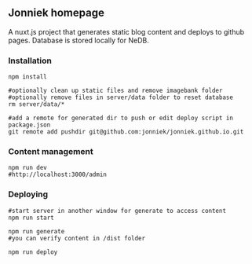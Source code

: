 ## Jonniek homepage

A nuxt.js project that generates static blog content and deploys to github pages. Database is stored locally for NeDB.

### Installation
```
npm install

#optionally clean up static files and remove imagebank folder
#optionally remove files in server/data folder to reset database
rm server/data/*

#add a remote for generated dir to push or edit deploy script in package.json
git remote add pushdir git@github.com:jonniek/jonniek.github.io.git
```

### Content management
```
npm run dev
#http://localhost:3000/admin
```

### Deploying
```
#start server in another window for generate to access content
npm run start

npm run generate
#you can verify content in /dist folder

npm run deploy
```